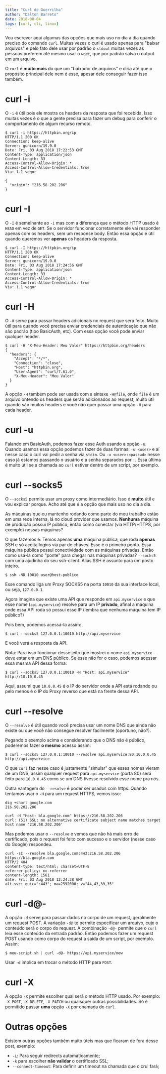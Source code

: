 ```yaml
---
title: "Curl de Guerrilha"
author: "Dalton Barreto"
date: 2018-08-04 
tags: [curl, cli, linux]
---
```


Vou escrever aqui algumas das opções que mais uso no dia a dia quando preciso do comando `curl`. Muitas vezes o curl é usado apenas para "baixar arquivos" e pelo fato dele usar por padrão o `stdout` muitas vezes as pessoas preferem até mesmo usar o `wget`, que por padrão salva o output em um arquivo.

O `curl` é **muito mais** do que um "baixador de arquivos" e diria até que o propósito principal dele nem é esse, apesar dele conseguir fazer isso também.

# curl -i

O `-i` é útil pois ele mostra os headers da resposta que foi recebida. Isso muitas vezes é o que a gente precisa para fazer um debug para conferir o comportamento de algum recurso remoto.

```
$ curl -i https://httpbin.org/ip
HTTP/1.1 200 OK
Connection: keep-alive
Server: gunicorn/19.9.0
Date: Fri, 03 Aug 2018 17:22:53 GMT
Content-Type: application/json
Content-Length: 33
Access-Control-Allow-Origin: *
Access-Control-Allow-Credentials: true
Via: 1.1 vegur

{
  "origin": "216.58.202.206"
}
```

# curl -I

O `-I` é semelhante ao `-i` mas com a diferença que o método HTTP usado é `HEAD` em vez de `GET`. Se o servidor funcionar corretamente ele vai responder apenas com os headers, sem um response body. Então essa opção é útil quando queremos ver **apenas** os headers da resposta.

```
$ curl -I https://httpbin.org/ip
HTTP/1.1 200 OK
Connection: keep-alive
Server: gunicorn/19.9.0
Date: Fri, 03 Aug 2018 17:24:56 GMT
Content-Type: application/json
Content-Length: 33
Access-Control-Allow-Origin: *
Access-Control-Allow-Credentials: true
Via: 1.1 vegur
```

# curl -H

O `-H` serve para passar headers adicionais no request que será feito. Muito útil para quando você precisa enviar credenciais de autenticação que não são padrão (tipo BasicAuth, etc). Com essa opção você pode enviar qualquer header.

```
$ curl -H "X-Meu-Header: Meu Valor" https://httpbin.org/headers
{
  "headers": {
    "Accept": "*/*",
    "Connection": "close",
    "Host": "httpbin.org",
    "User-Agent": "curl/7.61.0",
    "X-Meu-Header": "Meu Valor"
  }
}
```

A opção `-H` também pode ser usada com a sintaxe `-H@file`, onde `file` é um arquivo ontendo os headers que serão adicionados ao request, muito útil quando são muitos headers e você não quer passar uma opção `-H` para cada header.

# curl -u

Falando em BasicAuth, podemos fazer esse Auth usando a opção `-u`. Quando usamos essa opção podemos fazer de duas formas: `-u <user>` e aí nesse caso o curl vai pedir a senha via `stdin`. Ou `-u <user>:<passwd>` nesse caso já estamos passando o usuário e a senha separados por `:`. Essa última é muito útil se a chamada ao `curl` estiver dentro de um script, por exemplo.

# curl --socks5

O `--socks5` permite usar um proxy como intermediário. Isso é **muito** útil e vou explicar porque. Acho até que é a opção que mais uso no dia a dia.

As máquinas que eu mantenho rodando como parte do meu trabalho estão em uma rede interna, lá no cloud provider que usamos. **Nenhuma** máquina de produção possui IP público, então como conectar (via HTTP/HTTPS, por exemplo) nessas máquinas?

O que fazemos é: Temos apenas **uma** máquina pública, que roda **apenas** SSH e só aceita logins via par de chaves. Esse é o primeiro ponto. Essa máquina pública possui conectividade com as máquinas privadas. Então como usá-la como "ponte" para chegar nas máquinas privadas? `--socks5` com uma ajudinha do seu ssh-client. Aliás SSH é assunto para um posto inteiro.

```
$ ssh -ND 10010 user@host-publico
```

Esse comando liga um Proxy SOCKS5 na porta `10010` da sua interface local, ou seja, `127.0.0.1`.

Agora imagina que existe uma API que responde em `api.myservice` e que esse nome (`api.myservice`) resolve para um IP **privado**, afinal a máquina onde essa API roda só possui esse IP (lembra que nenhuma máquina tem IP público?)

Pois bem, podemos acessá-la assim:

```
$ curl --socks5 127.0.0.1:10010 http://api.myservice
```
E você verá a resposta da API.

Nota: Para isso funcionar desse jeito que mostrei o nome `api.myservice` deve estar em um DNS público. Se esse não for o caso, podemos acessar essa mesma API dessa forma:

```
$ curl --socks5 127.0.0.1:10010 -H "Host: api.myservice" http://10.10.0.45
```
Aqui, assumi que `10.0.0.45` é o IP  do servidor onde a API está rodando ou pelo menos é o IP do Proxy reverso que está na frente dessa API.

# curl --resolve

O `--resolve` é útil quando você precisa usar um nome DNS que ainda não existe ou que você não consegue resolver facilmente (oportuno, não?).

Pegando o exemplo acima e considerando que o DNS não é público, poderemos fazer **o mesmo** acesso assim:

```
$ curl --socks5 127.0.0.1:10010 --resolve api.myservice:80:10.0.0.45 http://api.myservice
```
O que `curl` faz nesse caso é justamente "simular" que esses nomes vieram de um DNS, assim qualquer request para `api.myservice` (porta 80) será feito para `10.0.0.45` como se um DNS tivesse resolvido esse nome pra nós. 

Outra vantagem do `--resolve` é poder ser usados com https. Quando tentamos usar o `-H` para um request HTTPS, vemos isso:

```
dig +short google.com                        
216.58.202.206

curl -H "Host: bla.google.com" https://216.58.202.206                  
curl: (51) SSL: no alternative certificate subject name matches target host name '216.58.202.206'
```

Mas podemos usar o `--resolve` e vemos que não há mais erro de certificado, pois o request foi feito com sucesso e o servidor (nesse caso do Google) respondeu.

```
curl -sI --resolve bla.google.com:443:216.58.202.206 https://bla.google.com
HTTP/2 404 
content-type: text/html; charset=UTF-8
referrer-policy: no-referrer
content-length: 1561
date: Fri, 03 Aug 2018 12:24:28 GMT
alt-svc: quic=":443"; ma=2592000; v="44,43,39,35"
```

# curl -d@-

A opção `-d` serve para passar dados no corpo de um request, geralmente um request POST. A variação `-d@` te permite especificar um arquivo, cujo o conteúdo será o corpo do request. A combinação `-d@-` permite que o `curl` leia esse conteúdo da entrada padrão. Então podemos fazer um request POST usando como corpo do request a saída de um script, por exemplo. Assim:

```
$ meu-script.sh | curl -d@- https://api.myservice/new
```

Usar `-d` implica em trocar o método HTTP para `POST`.

# curl -X

A opção `-X` permite escolher qual será o método HTTP usado. Por exemplo: `-X POST`, `-X DELETE`, `-X PATCH` ou quaisquer outras possibilidades. Só é permitido passar **uma** opção `-X` por chamada do `curl`.

# Outras opções

Existem outras opções também muito úteis mas que ficaram de fora desse post, exemplo: 

* `-L`: Para seguir redirects automaticamente; 
* `-k` para escolher **não validar** o certificado SSL;
* `--connect-timeout`: Para definir um timeout na chamada que o crul fará;

